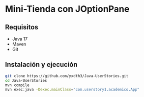 # Mini-Tienda con JOptionPane 

## Requisitos
- Java 17
- Maven
- Git

## Instalación y ejecución

```bash
git clone https://github.com/yxdth3/Java-UserStories.git
cd Java-UserStories
mvn compile
mvn exec:java -Dexec.mainClass="com.userstory1.academico.App"

